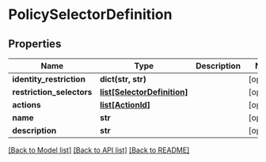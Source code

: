 # PolicySelectorDefinition

## Properties
Name | Type | Description | Notes
------------ | ------------- | ------------- | -------------
**identity_restriction** | **dict(str, str)** |  | [optional] 
**restriction_selectors** | [**list[SelectorDefinition]**](SelectorDefinition.md) |  | [optional] 
**actions** | [**list[ActionId]**](ActionId.md) |  | [optional] 
**name** | **str** |  | [optional] 
**description** | **str** |  | [optional] 

[[Back to Model list]](../README.md#documentation-for-models) [[Back to API list]](../README.md#documentation-for-api-endpoints) [[Back to README]](../README.md)


